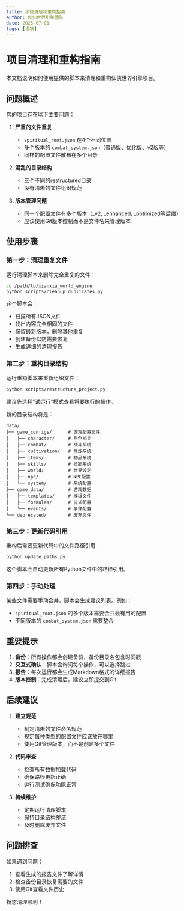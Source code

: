 ```yaml
---
title: 项目清理和重构指南
author: 修仙世界引擎团队
date: 2025-07-01
tags: [模块]
---
```


# 项目清理和重构指南

本文档说明如何使用提供的脚本来清理和重构仙侠世界引擎项目。

## 问题概述

您的项目存在以下主要问题：

1. **严重的文件重复**
   - `spiritual_root.json` 在4个不同位置
   - 多个版本的 `combat_system.json`（普通版、优化版、v2版等）
   - 同样的配置文件散布在多个目录

2. **混乱的目录结构**
   - 三个不同的restructured目录
   - 没有清晰的文件组织规范

3. **版本管理问题**
   - 同一个配置文件有多个版本（_v2, _enhanced, _optimized等后缀）
   - 应该使用Git版本控制而不是文件名来管理版本

## 使用步骤

### 第一步：清理重复文件

运行清理脚本来删除完全重复的文件：

```bash
cd /path/to/xianxia_world_engine
python scripts/cleanup_duplicates.py
```

这个脚本会：
- 扫描所有JSON文件
- 找出内容完全相同的文件
- 保留最新版本，删除其他重复
- 创建备份以防需要恢复
- 生成详细的清理报告

### 第二步：重构目录结构

运行重构脚本来重新组织文件：

```bash
python scripts/restructure_project.py
```

建议先选择"试运行"模式查看将要执行的操作。

新的目录结构将是：
```
data/
├── game_configs/      # 游戏配置文件
│   ├── character/     # 角色相关
│   ├── combat/        # 战斗系统
│   ├── cultivation/   # 修炼系统
│   ├── items/         # 物品系统
│   ├── skills/        # 技能系统
│   ├── world/         # 世界设定
│   ├── npc/           # NPC配置
│   └── system/        # 系统配置
├── game_data/         # 游戏数据
│   ├── templates/     # 模板文件
│   ├── formulas/      # 公式配置
│   └── events/        # 事件配置
└── deprecated/        # 废弃文件
```

### 第三步：更新代码引用

重构后需要更新代码中的文件路径引用：

```bash
python update_paths.py
```

这个脚本会自动更新所有Python文件中的路径引用。

### 第四步：手动处理

某些文件需要手动合并，脚本会生成建议列表。例如：
- `spiritual_root.json` 的多个版本需要合并最有用的配置
- 不同版本的 `combat_system.json` 需要整合

## 重要提示

1. **备份**：所有操作都会创建备份，备份目录名包含时间戳
2. **交互式确认**：脚本会询问每个操作，可以选择跳过
3. **报告**：每次运行都会生成Markdown格式的详细报告
4. **版本控制**：完成清理后，建议立即提交到Git

## 后续建议

1. **建立规范**
   - 制定清晰的文件命名规范
   - 规定每种类型的配置文件应该放在哪里
   - 使用Git管理版本，而不是创建多个文件

2. **代码审查**
   - 检查所有数据加载代码
   - 确保路径更新正确
   - 运行测试确保功能正常

3. **持续维护**
   - 定期运行清理脚本
   - 保持目录结构整洁
   - 及时删除废弃文件

## 问题排查

如果遇到问题：
1. 查看生成的报告文件了解详情
2. 检查备份目录恢复需要的文件
3. 使用Git查看文件历史

祝您清理顺利！
